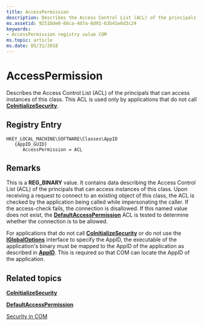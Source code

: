 ```yaml
---
title: AccessPermission
description: Describes the Access Control List (ACL) of the principals that can access instances of this class. This ACL is used only by applications that do not call CoInitializeSecurity.
ms.assetid: 92518de0-66ca-4d7a-8d91-63b41e6d3c24
keywords:
- AccessPermission registry value COM
ms.topic: article
ms.date: 05/31/2018
---
```


# AccessPermission

Describes the Access Control List (ACL) of the principals that can access instances of this class. This ACL is used only by applications that do not call [**CoInitializeSecurity**](/windows/desktop/api/combaseapi/nf-combaseapi-coinitializesecurity).

## Registry Entry

```
HKEY_LOCAL_MACHINE\SOFTWARE\Classes\AppID
   {AppID_GUID}
      AccessPermission = ACL
```

## Remarks

This is a **REG\_BINARY** value. It contains data describing the Access Control List (ACL) of the principals that can access instances of this class. Upon receiving a request to connect to an existing object of this class, the ACL is checked by the application being called while impersonating the caller. If the access-check fails, the connection is disallowed. If this named value does not exist, the [**DefaultAccessPermission**](defaultaccesspermission.md) ACL is tested to determine whether the connection is to be allowed.

For applications that do not call [**CoInitializeSecurity**](/windows/desktop/api/combaseapi/nf-combaseapi-coinitializesecurity) or do not use the [**IGlobalOptions**](https://msdn.microsoft.com/en-us/library/Aa344211(v=VS.85).aspx) interface to specify the AppID, the executable of the application's binary must be mapped to the AppID of the application as described in [**AppID**](appid.md). This is required so that COM can locate the AppID of the application.

## Related topics

<dl> <dt>

[**CoInitializeSecurity**](/windows/desktop/api/combaseapi/nf-combaseapi-coinitializesecurity)
</dt> <dt>

[**DefaultAccessPermission**](defaultaccesspermission.md)
</dt> <dt>

[Security in COM](security-in-com.md)
</dt> </dl>

 

 




